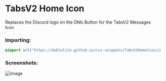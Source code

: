 # TabsV2 Home Icon
Replaces the Discord logo on the DMs Button for the TabsV2 Messages Icon

### Importing:
```css
@import url("https://dablulite.github.io/css-snippets/TabsV2HomeIcon/import.css");
```

### Screenshots:
![image](https://github.com/DaBluLite/css-snippets/assets/73998678/1e053ce1-46a4-45f9-9b10-6de7d46cdbff)
